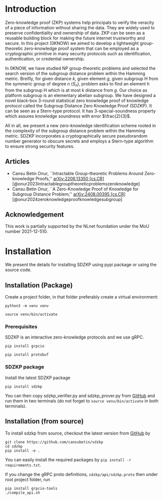 # Introduction

Zero-knowledge proof (ZKP) systems help principals to verify the
veracity of a piece of information without sharing the data. They are
widely used to preserve confidentiality and ownership of data. ZKP can
be seen as a reusable building block for making the future internet
trustworthy and secure. In this project (0KNOW) we aimed to develop a
lightweight group-theoretic zero-knowledge proof system that can be
employed as a cryptographic primitive in many security protocols such as
identification, authentication, or credential ownership.

In 0KNOW, we have studied NP group-theoretic problems and selected the
search version of the subgroup distance problem within the Hamming
metric. Breifly, for given distance $k$, given element $g$, given
subgroup H from the symmeric group of degree $n$ ($S_n$), problem asks
to find an element h from the subgroup H which is at most $k$ distance
from $g$. Our choice as platform subgroup is an elementary abelian
subgroup. We have designed a novel black-box 3-round statistical zero
knowledge proof of knowledge protocol called the Subgroup Distance Zero
Knowledge Proof (SDZKP). It can be seen as a Stern-type protocol. It has
3-special-soundness property which assures knowledge soundness with
error $\frac{2}{3}$.

All in all, we present a new zero-knowledge identification scheme rooted
in the complexity of the subgroup distance problem within the Hamming
metric. SDZKP incorporates a cryptographically secure pseudorandom
number generator to obscure secrets and employs a Stern-type algorithm
to ensure strong security features.

## Articles

-   Cansu Betin Onur, \`\`Intractable Group-theoretic Problems Around
    Zero-knowledge Proofs,'' [arXiv:2206.13350
    \[cs.CR\]](https://arxiv.org/abs/2206.13350)
    [@onur2023intractablegrouptheoreticproblemszeroknowledge]
-   Cansu Betin Onur, \`\`A Zero-Knowledge Proof of Knowledge for
    Subgroup Distance Problem,'' [arXiv:2408.00395
    \[cs.CR\]](https://arxiv.org/abs/2408.00395)
    [@onur2024zeroknowledgeproofknowledgesubgroup]

## Acknowledgement

This work is partially supported by the NLnet foundation under the MoU
number 2021-12-510.

# Installation

We present the details for installing SDZKP using pypi package or using
the source code.

## Installation (Package)

Create a project folder, in that folder preferably create a virtual
environment:

`python3 -m venv venv`

`source venv/bin/activate`

### Prerequisites

SDZKP is an interactive zero-knowledge protocols and we use gRPC.

`pip install grpcio`

`pip install protobuf`


### SDZKP package

Install the latest SDZKP package

`pip install sdzkp`

You can then copy sdzkp_verifier.py and sdzkp_prover.py from
[GitHub](https://github.com/cansubetin/sdzkp) and run them in two
terminals (do not forget to `source venv/bin/activate` in both
terminals).

## Installation (from source)

To install sdzkp from source, checkout the latest version from
[GitHub](https://github.com/cansubetin/sdzkp) by

    git clone https://github.com/cansubetin/sdzkp
    cd sdzkp
    pip install -e .

You can easily install the required packages by
`pip install -r requirements.txt`.


If you change the gRPC proto definitions, `sdzkp/api/sdzkp.proto` then
under root project folder, run

    pip install grpcio-tools
    ./compile_api.sh
